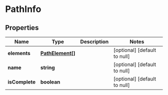 # PathInfo

## Properties
Name | Type | Description | Notes
------------ | ------------- | ------------- | -------------
**elements** | [**PathElement[]**](PathElement.md) |  | [optional] [default to null]
**name** | **string** |  | [optional] [default to null]
**isComplete** | **boolean** |  | [optional] [default to null]


